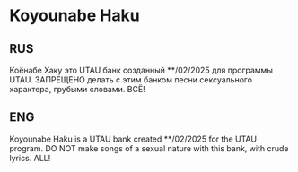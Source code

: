 # Koyounabe Haku
## RUS
Коёнабе Хаку это UTAU банк созданный **/02/2025 для программы UTAU. ЗАПРЕЩЕНО делать с этим банком песни сексуального характера, грубыми словами. ВСЁ!
## ENG
Koyounabe Haku is a UTAU bank created **/02/2025 for the UTAU program. DO NOT make songs of a sexual nature with this bank, with crude lyrics. ALL!
